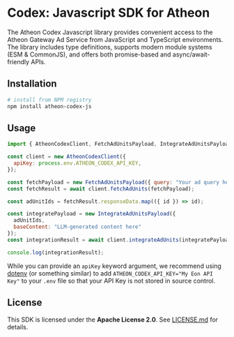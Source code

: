 # Codex: Javascript SDK for Atheon

The Atheon Codex Javascript library provides convenient access to the Atheon Gateway Ad Service from JavaScript and TypeScript environments. The library includes type definitions, supports modern module systems (ESM & CommonJS), and offers both promise-based and async/await-friendly APIs.

## Installation

```sh
# install from NPM registry
npm install atheon-codex-js
```

## Usage

```javascript
import { AtheonCodexClient, FetchAdUnitsPayload, IntegrateAdUnitsPayload } from 'atheon-codex-js';

const client = new AtheonCodexClient({
  apiKey: process.env.ATHEON_CODEX_API_KEY,
});

const fetchPayload = new FetchAdUnitsPayload({ query: "Your ad query here" });
const fetchResult = await client.fetchAdUnits(fetchPayload);

const adUnitIds = fetchResult.responseData.map(({ id }) => id);

const integratePayload = new IntegrateAdUnitsPayload({
  adUnitIds,
  baseContent: "LLM-generated content here"
});
const integrationResult = await client.integrateAdUnits(integratePayload);

console.log(integrationResult);
```

While you can provide an `apiKey` keyword argument, we recommend using [dotenv](https://github.com/motdotla/dotenv) (or something similar) to add `ATHEON_CODEX_API_KEY="My Eon API Key"` to your `.env` file so that your API Key is not stored in source control.

## License

This SDK is licensed under the **Apache License 2.0**. See [LICENSE.md](LICENSE.md) for details.